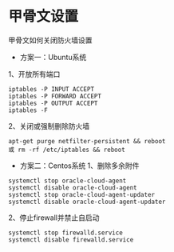 # 甲骨文设置

甲骨文如何关闭防火墙设置
- 方案一：Ubuntu系统

1、开放所有端口
```ssh
iptables -P INPUT ACCEPT
iptables -P FORWARD ACCEPT
iptables -P OUTPUT ACCEPT
iptables -F
```
2、关闭或强制删除防火墙
```ssh
apt-get purge netfilter-persistent && reboot
或 rm -rf /etc/iptables && reboot
```
- 方案二：Centos系统
1、删除多余附件
```ssh
systemctl stop oracle-cloud-agent
systemctl disable oracle-cloud-agent
systemctl stop oracle-cloud-agent-updater
systemctl disable oracle-cloud-agent-updater
```
2、停止firewall并禁止自启动
```ssh
systemctl stop firewalld.service
systemctl disable firewalld.service
```
